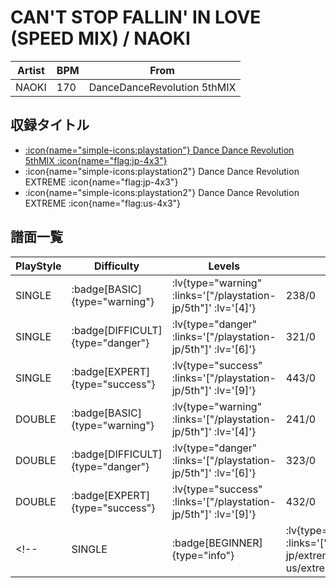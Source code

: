 # CAN'T STOP FALLIN' IN LOVE (SPEED MIX) / NAOKI

|Artist|BPM|From|
|------|---|----|
|NAOKI|170|DanceDanceRevolution 5thMIX|

## 収録タイトル

- [ :icon{name="simple-icons:playstation"} Dance Dance Revolution 5thMIX :icon{name="flag:jp-4x3"} ](/playstation-jp/5th)
- :icon{name="simple-icons:playstation2"} Dance Dance Revolution EXTREME :icon{name="flag:jp-4x3"}
- :icon{name="simple-icons:playstation2"} Dance Dance Revolution EXTREME :icon{name="flag:us-4x3"}

## 譜面一覧

|PlayStyle|Difficulty|Levels|Notes|Movie|
|---------|----------|------|-----|-----|
|SINGLE| :badge[BASIC]{type="warning"} | :lv{type="warning" :links='["/playstation-jp/5th"]' :lv='[4]'} |238/0||
|SINGLE| :badge[DIFFICULT]{type="danger"} | :lv{type="danger" :links='["/playstation-jp/5th"]' :lv='[6]'} |321/0||
|SINGLE| :badge[EXPERT]{type="success"} | :lv{type="success" :links='["/playstation-jp/5th"]' :lv='[9]'} |443/0||
|DOUBLE| :badge[BASIC]{type="warning"} | :lv{type="warning" :links='["/playstation-jp/5th"]' :lv='[4]'} |241/0||
|DOUBLE| :badge[DIFFICULT]{type="danger"} | :lv{type="danger" :links='["/playstation-jp/5th"]' :lv='[6]'} |323/0||
|DOUBLE| :badge[EXPERT]{type="success"} | :lv{type="success" :links='["/playstation-jp/5th"]' :lv='[9]'} |432/0||
<!-- |SINGLE| :badge[BEGINNER]{type="info"} | :lv{type="info" :links='["/playstation2-jp/extreme","/playstation2-us/extreme"]' :lv='[1]'} |133/0|| -->
